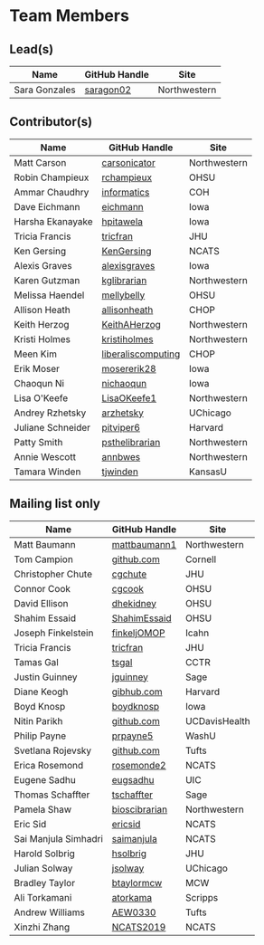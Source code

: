 # Team Members

## Lead(s)
Name | GitHub Handle | Site
-- | -- | --
Sara Gonzales | [saragon02](https://github.com/saragon02) | Northwestern

## Contributor(s)
Name | GitHub Handle | Site
-- | -- | --
Matt Carson | [carsonicator](https://github.com/carsonicator) | Northwestern
Robin Champieux | [rchampieux](https://github.com/rchampieux) | OHSU
Ammar Chaudhry | [informatics](https://github.com/achaudhry615/informatics) | COH
Dave Eichmann | [eichmann](http://github.com/eichmann) | Iowa
Harsha Ekanayake | [hpitawela](https://github.com/hpitawela) | Iowa
Tricia Francis | [tricfran](http://github.com/tricfran) | JHU
Ken Gersing | [KenGersing](https://github.com/KenGersing) | NCATS
Alexis Graves | [alexisgraves](https://github.com/alexisgraves) | Iowa
Karen  Gutzman | [kglibrarian](https://github.com/kglibrarian) | Northwestern
Melissa Haendel | [mellybelly](http://github.com/mellybelly) | OHSU
Allison Heath | [allisonheath](https://github.com/allisonheath) | CHOP
Keith Herzog | [KeithAHerzog](http://github.com/KeithAHerzog) | Northwestern
Kristi Holmes | [kristiholmes](http://github.com/kristiholmes) | Northwestern
Meen Kim | [liberaliscomputing](http://github.com/liberaliscomputing) | CHOP
Erik Moser | [mosererik28](https://github.com/mosererik28) | Iowa
Chaoqun Ni | [nichaoqun](https://github.com/nichaoqun) | Iowa
Lisa O'Keefe | [LisaOKeefe1](https://github.com/LisaOKeefe1) | Northwestern
Andrey Rzhetsky | [arzhetsky](http://github.com/arzhetsky) | UChicago
Juliane Schneider | [pitviper6](http://github.com/pitviper6) | Harvard
Patty Smith | [psthelibrarian](https://github.com/psthelibrarian) | Northwestern
Annie Wescott | [annbwes](https://github.com/annbwes) | Northwestern
Tamara Winden | [tjwinden](http://github.com/tjwinden) | KansasU

## Mailing list only
Name | GitHub Handle | Site
-- | -- | --
Matt Baumann | [mattbaumann1](http://github.com/mattbaumann1) | Northwestern
Tom Campion | [github.com](http://github.com) | Cornell
Christopher Chute | [cgchute](https://github.com/cgchute) | JHU
Connor Cook | [cgcook](https://github.com/cgcook) | OHSU
David Ellison | [dhekidney](http://github.com/dhekidney) | OHSU
Shahim Essaid | [ShahimEssaid](http://github.com/ShahimEssaid) | OHSU
Joseph Finkelstein | [finkeljOMOP](http://github.com/finkeljOMOP) | Icahn
Tricia Francis | [tricfran](http://github.com/tricfran) | JHU
Tamas Gal | [tsgal](https://github.com/tsgal) | CCTR
Justin Guinney | [jguinney](http://github.com/jguinney) | Sage
Diane Keogh | [gibhub.com](http://gibhub.com) | Harvard
Boyd Knosp | [boydknosp](http://github.com/boydknosp) | Iowa
Nitin Parikh | [github.com](http://github.com) | UCDavisHealth
Philip Payne | [prpayne5](http://github.com/prpayne5) | WashU
Svetlana Rojevsky | [github.com](http://github.com) | Tufts
Erica Rosemond | [rosemonde2](http://github.com/rosemonde2) | NCATS
Eugene Sadhu | [eugsadhu](https://github.com/eugsadhu) | UIC
Thomas Schaffter | [tschaffter](https://github.com/tschaffter) | Sage
Pamela Shaw | [bioscibrarian](https://github.com/bioscibrarian) | Northwestern
Eric Sid | [ericsid](https://github.com/ericsid) | NCATS
Sai Manjula Simhadri | [saimanjula](https://github.com/saimanjula) | NCATS
Harold Solbrig | [hsolbrig](http://github.com/hsolbrig) | JHU
Julian Solway | [jsolway](http://github.com/jsolway) | UChicago
Bradley Taylor | [btaylormcw](https://github.com/btaylormcw) | MCW
Ali Torkamani | [atorkama](https://github.com/atorkama) | Scripps
Andrew Williams | [AEW0330](http://github.com/AEW0330) | Tufts
Xinzhi Zhang | [NCATS2019](https://github.com/NCATS2019) | NCATS

